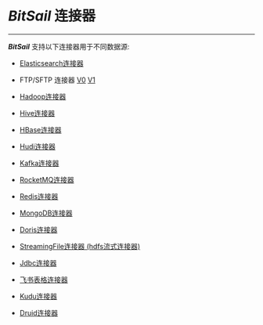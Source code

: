 # ***BitSail*** 连接器

-----

***BitSail*** 支持以下连接器用于不同数据源:


- [Elasticsearch连接器](./elasticsearch/elasticsearch_zh.md)

- FTP/SFTP 连接器 [V0](./ftp/ftp_zh.md) [V1](./ftp/ftp-v1_zh.md)

- [Hadoop连接器](./hadoop/hadoop_zh.md)

- [Hive连接器](./hive/hive_zh.md)

- [HBase连接器](./hbase/hbase_zh.md)

- [Hudi连接器](./hudi/hudi_zh.md)

- [Kafka连接器](./kafka/kafka_zh.md)

- [RocketMQ连接器](./rocketmq/rocketmq_zh.md)

- [Redis连接器](./redis/redis_zh.md)

- [MongoDB连接器](./mongodb/mongodb_zh.md)

- [Doris连接器](./doris/doris_zh.md)

- [StreamingFile连接器 (hdfs流式连接器)](./StreamingFile/StreamingFile_zh.md)

- [Jdbc连接器](./Jdbc/jdbc_zh.md)
  
- [飞书表格连接器](./larksheet/larksheet_zh.md)

- [Kudu连接器](./kudu/kudu_zh.md)

- [Druid连接器](./druid/druid_zh.md)
